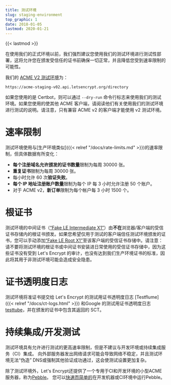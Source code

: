 ```yaml
---
title: 测试环境
slug: staging-environment
top_graphic: 1
date: 2018-01-05
lastmod: 2020-01-21
---
```


{{< lastmod >}}

在使用我们的正式环境以前，我们强烈建议您使用我们的测试环境进行测试性部署，这将允许您在颁发受信任的证书前确保一切正常，并且降低您受到速率限制的可能性。

我们的 [ACME V2 测试环境](https://community.letsencrypt.org/t/staging-endpoint-for-acme-v2/49605)为：

`https://acme-staging-v02.api.letsencrypt.org/directory`

如果您使用的是 Certbot，则可以通过 `--dry-run` 命令行标志来使用我们的测试环境。如果您使用的使其他 ACME 客户端，请阅读他们有关使用我们的测试环境进行测试的说明。请注意，只有兼容 ACME v2 的客户端才能使用 v2 测试环境。

# 速率限制

测试环境使用与[生产环境类似]({{< relref "/docs/rate-limits.md" >}})的速率限制，但具体数据有所变化：

* **每个注册域名允许颁发的证书数量**限制为每周 30000 张。
* **重复证书**限制为每周 30000 张。
* 每小时允许 60 次**验证失败**。
* **每个 IP 地址注册账户数量**限制为每个 IP 每 3 小时允许注册 50 个账户。
* 对于 ACME v2，**新订单**限制为每个帐户每 3 小时 1500 个。

# 根证书

测试环境的中间证书（[“Fake LE Intermediate X1”](/certs/fakeleintermediatex1.pem)）由**不在**浏览器/客户端的受信证书存储内的根证书颁发。如果您希望仅用于测试的客户端信任测试环境颁发的证书，您可以手动添加[“Fake LE Root X1”](/certs/fakelerootx1.pem)至该客户端的受信证书存储中。请注意：请不要将测试环境的根证书或中间证书安装进日常使用的受信证书存储中，因为这些证书没有受到 Let's Encrypt 的审计，也没有达到我们生产环境证书的标准，因此将其用于非测试环境可能会造成安全隐患。

# 证书透明度日志

测试环境将准证书提交给 Let's Encrypt 的测试用证书透明度日志 [Testflume]({{< relref "/docs/ct-logs.html" >}}) 和Google 的测试用证书透明度日志 [testtube](http://www.certificate-transparency.org/known-logs#TOC-Test-Logs)，并在颁发的证书中包含其返回的 SCT。

# 持续集成/开发测试

测试环境具有允许进行测试的更高速率限制，但是不建议与开发环境或持续集成服务（CI）集成。 向外部服务器发出网络请求可能会导致网络不稳定，并且测试环境无法“伪造” DNS或强制其他验证成功通过，这会使测试设置更加复杂。

除了测试环境外，Let's Encrypt还提供了一个专用于CI和开发环境的小型ACME服务器，称为[Pebble](https://github.com/letsencrypt/pebble)。 您可以[快速而简单的](https://github.com/letsencrypt/pebble#docker)在开发机器或CI环境中运行Pebble。